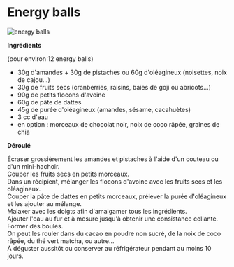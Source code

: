 # Energy balls

![energy balls](https://github.com/bndct-lmbrt/mes-recettes/blob/master/medias/energy-balls.jpg)

**Ingrédients**  

(pour environ 12 energy balls)  

* 30g d'amandes + 30g de pistaches ou 60g d'oléagineux (noisettes, noix de cajou...)
* 30g de fruits secs (cranberries, raisins, baies de goji ou abricots...)
* 90g de petits flocons d'avoine
* 60g de pâte de dattes
* 45g de purée d'oléagineux (amandes, sésame, cacahuètes)
* 3 cc d'eau
* en option : morceaux de chocolat noir, noix de coco râpée, graines de chia   

**Déroulé**

Écraser grossièrement les amandes et pistaches à l'aide d'un couteau ou d'un mini-hachoir.  
Couper les fruits secs en petits morceaux.  
Dans un récipient, mélanger les flocons d'avoine avec les fruits secs et les oléagineux.  
Couper la pâte de dattes en petits morceaux, prélever la purée d'oléagineux et les ajouter au mélange.  
Malaxer avec les doigts afin d'amalgamer tous les ingrédients.  
Ajouter l'eau au fur et à mesure jusqu'à obtenir une consistance collante.  
Former des boules.  
On peut les rouler dans du cacao en poudre non sucré, de la noix de coco râpée, du thé vert matcha, ou autre...  
À déguster aussitôt ou conserver au réfrigérateur pendant au moins 10 jours.  


